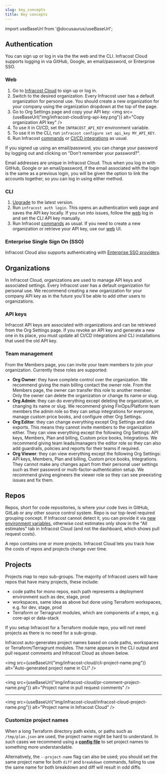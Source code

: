 ```yaml
---
slug: key_concepts
title: Key concepts
---
```


import useBaseUrl from '@docusaurus/useBaseUrl';

## Authentication

You can sign up or log in via the the web and the CLI. Infracost Cloud supports logging in via GitHub, Google, an email/password, or Enterprise SSO.

### Web
1. Go to [Infracost Cloud](https://dashboard.infracost.io) to sign up or log in.
2. Switch to the desired organization. Every Infracost user has a default organization for personal use. You should create a new organization for your company using the organization dropdown at the top of the page.
3. Go to Org Settings page and copy your API key:
  <img src={useBaseUrl("img/infracost-cloud/org-api-key.png")} alt="Copy organization API key" />
3. To use it in CI/CD, set the `INFRACOST_API_KEY` environment variable.
4. To use it in the CLI, run `infracost configure set api_key MY_API_KEY`.
5. Run Infracost [commands](/docs/features/cli_commands) or [CI/CD integrations](/docs/integrations/cicd/) as usual.

If you signed up using an email/password, you can change your password by logging out and clicking on "Don't remember your password?".

Email addresses are unique in Infracost Cloud. Thus when you log in with GitHub, Google or an email/password, if the email associated with the login is the same as a previous login, you will be given the option to link the accounts together, so you can log in using either method.

### CLI
1. [Upgrade](/docs/#1-install-infracost) to the latest version.
2. Run `infracost auth login`.
  This opens an authentication web page and saves the API key locally. If you run into issues, follow the [web](#web) log in and set the CLI API key manually.
3. Run Infracost [commands](/docs/features/cli_commands) as usual. If you need to create a new organization or retrieve your API key, use our [web](#web) UI.

### Enterprise Single Sign On (SSO)
Infracost Cloud also supports authenticating with [Enterprise SSO providers](/docs/infracost_cloud/sso/overview).

## Organizations

In Infracost Cloud, organizations are used to manage API keys and associated settings. Every Infracost user has a default organization for personal use. We recommend creating a new organization for your company API key as in the future you'll be able to add other users to organizations.

### API keys

Infracost API keys are associated with organizations and can be retrieved from the Org Settings page. If you revoke an API key and generate a new one in its place, you must update all CI/CD integrations and CLI installations that used the old API key.

### Team management

From the Members page, you can invite your team members to join your organization. Currently these roles are supported:
- **Org Owner**: they have complete control over the organization. We recommend giving the main billing contact the owner role. From the Members page, the owner can transfer this role to another member. Only the owner can delete the organization or change its name or slug.
- **Org Admin**: they can do everything except deleting the organization, or changing its name or slug. We recommend giving FinOps/Platform team members the admin role so they can setup integrations for everyone, manage custom price books, and configure other Org Settings.
- **Org Editor**: they can change everything except Org Settings and data exports. This means they cannot invite members to the organization either. They can view everything except the following Org Settings: API keys, Members, Plan and billing, Custom price books, Integrations. We recommend giving team leads/managers the editor role so they can also add guardrails, policies and reports for their teams if required.
- **Org Viewer**: they can view everything except the following Org Settings: API keys, Members, Plan and billing, Custom price books, Integrations. They cannot make any changes apart from their personal user settings such as their password or multi-factor-authentication setup. We recommend giving engineers the viewer role so they can see preexisting issues and fix them.

## Repos

Repos, short for code repositories, is where your code lives in GitHub, GitLab or any other source control system. Repo is our top-level required grouping concept. If Infracost cannot detect it, you can provide it via [new environment variables](/docs/features/environment_variables/#environment-variables-to-set-metadata), otherwise cost estimates only show in the "All estimates" tab in Infracost Cloud (and not the dashboard, which shows pull request costs).

A repo contains one or more projects. Infracost Cloud lets you track how the costs of repos and projects change over time.

## Projects

Projects map to repo sub-groups. The majority of Infracost users will have repos that have many projects, these include:
- code paths for mono repos, each path represents a deployment environment such as dev, stage, prod
- workspaces, same idea as above but done using Terraform workspaces, e.g. for dev, stage, prod
- Terraform or Terragrunt modules, which are components of a repo, e.g. core-api or data-stack

If you setup Infracost for a Terraform module repo, you will not need projects as there is no need for a sub-group.

Infracost auto-generates project names based on code paths, workspaces or Terraform/Terragrunt modules. The name appears in the CLI output and pull request comments and Infracost Cloud as shown below.

<img src={useBaseUrl("img/infracost-cloud/cli-project-name.png")} alt="Auto-generated project name in CLI" />

---

<img src={useBaseUrl("img/infracost-cloud/pr-comment-project-name.png")} alt="Project name in pull request comments" />

---

<img src={useBaseUrl("img/infracost-cloud/infracost-cloud-project-name.png")} alt="Project name in Infracost Cloud" />

### Customize project names

When a long Terraform directory path exists, or paths such as `/tmp/plan.json` are used, the project name might be hard to understand. In such cases we recommend using a [**config file**](/docs/features/config_file/) to set project names to something more understandable.

Alternatively, the `--project-name` flag can also be used; you should set the same project name for both `diff` and `breakdown` commands, failing to use the same name for both breakdown and diff will result in odd diffs.
